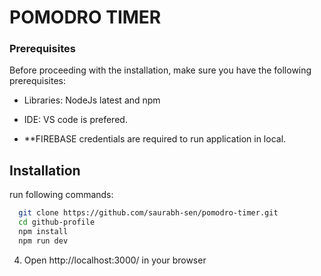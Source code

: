 
# POMODRO TIMER

### Prerequisites

Before proceeding with the installation, make sure you have the following prerequisites:

- Libraries: NodeJs latest and npm
- IDE: VS code is prefered.

- **FIREBASE credentials are required to run application in local.

## Installation

run following commands:

```bash
  git clone https://github.com/saurabh-sen/pomodro-timer.git
  cd github-profile
  npm install
  npm run dev
```

4. Open http://localhost:3000/ in your browser
